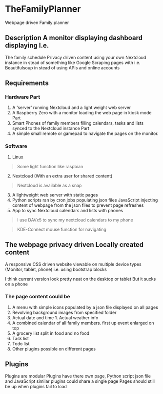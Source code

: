 # TheFamilyPlanner
Webpage driven Family planner

## Description A monitor displaying dashboard displaying I.e. 

The family schedule 
Privacy driven content using your own Nextcloud instance in stead of something like Google 
Scraping pages with i.e. Beautifulsoup in stead of using APIs and online accounts  

## Requirements  

### Hardware Part 
1. A 'server' running Nextcloud and a light weight web server 
2. A Raspberry Zero with a monitor loading the web page in kiosk mode Part 
3. Smart Phones of family members filling calendars, tasks and lists synced to the Nextcloud instance Part 
4. A simple small remote or gamepad to navigate the pages on the monitor.  

### Software 
1. Linux 
> Some light function like raspbian  

2. Nextcloud (With an extra user for shared content) 
> Nextcloud is available as a snap  

3. A lightweight web server with static pages 
4. Python 
scripts ran by cron jobs populating json files JavaScript injecting content of webpage from the json files to prevent page refreshes 
5. App to sync Nextcloud calendars and lists with phones
> I use DAVx5 to sync my nextcloud calendars to my phone  

> KDE-Connect mouse function for navigating   

## The webpage  privacy driven Locally created content  
A responsive CSS driven website viewable on multiple device types (Monitor, tablet, phone) 
i.e.  using bootstrap blocks 

I think current version look pretty neat on the desktop or tablet But it sucks on a phone  

### The page content could be 
1. A menu with simple icons populated by a json file displayed on all pages  
1. Revolving background images from specified  folder 
1. Actual date and time 1. Actual weather info  
1. A combined calendar of all family members. first up event enlarged on top 
2. A grocery list split in food and no food 
3. Task list 
4. Todo list 
4. Other plugins possible on different pages  

## Plugins 
Plugins are modular Plugins have there own page, Python script json file and JavaScript 
similar plugins could share a single page 
Pages should still be up when plugins fail to load
